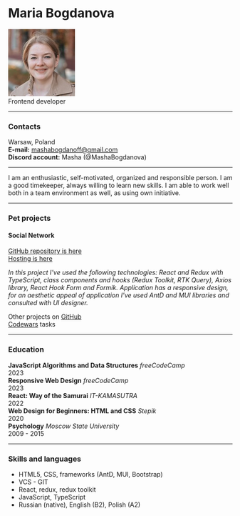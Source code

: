 # Maria Bogdanova  
![avatar](avatar.jpeg)  
Frontend developer


---


### Contacts  
Warsaw, Poland  
**E-mail:** mashabogdanoff@gmail.com  
**Discord account:** Masha (@MashaBogdanova)


---


I am an enthusiastic, self-motivated, organized and responsible person.
I am a good timekeeper, always willing to learn new skills.
I am able to work well both in a team environment as well, as using own initiative.


---


### Pet projects
#### Social Network
[GitHub repository is here](https://github.com/MashaBogdanova/way-of-samuraj-project)  
[Hosting is here](https://mashabogdanova.github.io/it-kamasutra-project/)

*In this project I've used the following technologies: React and Redux with TypeScript,
class components and hooks (Redux Toolkit, RTK Query), Axios library, React Hook Form and Formik.
Application has a responsive design, for an aesthetic appeal of application I've used AntD and MUI
libraries and consulted with UI designer.*

Other projects on [GitHub](github.com/mashabogdanova)  
[Codewars](https://github.com/MashaBogdanova/codewars-coding-problems) tasks

---

### Education
**JavaScript Algorithms and Data Structures** *freeCodeCamp*  
2023  
**Responsive Web Design** *freeCodeCamp*  
2023  
**React: Way of the Samurai** *IT-KAMASUTRA*  
2022  
**Web Design for Beginners: HTML and CSS** *Stepik*  
2020  
**Psychology** *Moscow State University*  
2009 - 2015

---

### Skills and languages
* HTML5, CSS, frameworks (AntD, MUI, Bootstrap)
* VCS - GIT
* React, redux, redux toolkit
* JavaScript, TypeScript
* Russian (native), English (B2), Polish (A2)